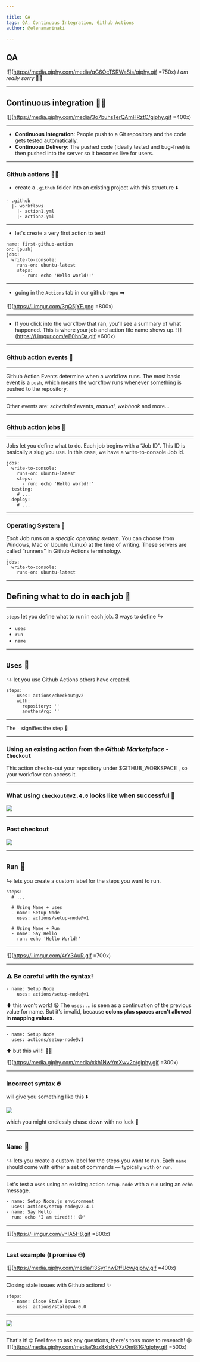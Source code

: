 ```yaml
---

title: QA
tags: QA, Continuous Integration, Github Actions
author: @elenamarinaki

---
```


## QA
![](https://media.giphy.com/media/gG6OcTSRWaSis/giphy.gif =750x)
*I am really sorry* 🤷‍♀️

---

## Continuous integration 👩‍💻
![](https://media.giphy.com/media/3o7buhsTerQAmHRztC/giphy.gif =400x)

---

- **Continuous Integration**: People push to a Git repository and the code gets tested automatically.
- **Continuous Delivery**: The pushed code (ideally tested and bug-free) is then pushed into the server so it becomes live for users.

---

### Github actions 🙆‍♀️

- create a `.github` folder into an existing project with this structure ⬇️
```
- .github
  |- workflows
    |- action1.yml
    |- action2.yml
```

---

- let's create a very first action to test!
```
name: first-github-action
on: [push]
jobs:
  write-to-console:
    runs-on: ubuntu-latest
    steps:
      - run: echo 'Hello world!!'
```

---

- going in the `Actions` tab in our github repo ➡️

![](https://i.imgur.com/3gQ5jYF.png =800x)

---

- If you click into the workflow that ran, you’ll see a summary of what happened. This is where your job and action file name shows up.
![](https://i.imgur.com/eB0hnDa.gif =600x)

---

### Github action events 🍋

---

Github Action Events determine when a workflow runs. The most basic event is a `push`, which means the workflow runs whenever something is pushed to the repository.

---

Other events are: *scheduled* events, *manual*, *webhook* and more...

---

### Github action jobs 🌽

---

Jobs let you define what to do. Each job begins with a “Job ID”. This ID is basically a slug you use. In this case, we have a write-to-console Job id.
```
jobs:
  write-to-console:
    runs-on: ubuntu-latest
    steps:
      - run: echo 'Hello world!!'
  testing:
    # ...
  deploy:
    # ...
```

---

### Operating System 🐝

*Each* Job runs on a *specific operating system*. You can choose from Windows, Mac or Ubuntu (Linux) at the time of writing. These servers are called “runners” in Github Actions terminology.

```
jobs:
  write-to-console:
    runs-on: ubuntu-latest
```

---

## Defining what to do in each job 💭

---

`steps` let you define what to run in each job. 3 ways to define ↪
- `uses`
- `run`
- `name`

---

## `Uses` 🦊

↪ let you use Github Actions others have created.

```
steps:
  - uses: actions/checkout@v2
    with:
      repository: ''
      anotherArg: ''
```

---

The `-` signifies the step 🦶

---

### Using an existing action from the *Github Marketplace* - `Checkout`
This action checks-out your repository under $GITHUB_WORKSPACE , so your workflow can access it.

---

### What using `checkout@v2.4.0` looks like when successful 🎉
![](https://i.imgur.com/xaI8VO0.png)

---

### Post checkout
![](https://i.imgur.com/az72oSx.png)


---

## `Run` 🐇

↪  lets you create a custom label for the steps you want to run.

```
steps:
  # ...

  # Using Name + uses
  - name: Setup Node
    uses: actions/setup-node@v1

  # Using Name + Run
  - name: Say Hello
    run: echo 'Hello World!'
```

---

![](https://i.imgur.com/4rY3AuR.gif =700x)

---

### ⚠️ Be careful with the syntax!

```
- name: Setup Node
    uses: actions/setup-node@v1
```
⬆️ this won't work! 😩 
The `uses:` ... is seen as a continuation of the previous value for name. But it's invalid, because **colons plus spaces aren't allowed in mapping values**.

---


```
- name: Setup Node
  uses: actions/setup-node@v1
```
⬆️ but this will!! 🤦‍♀️


![](https://media.giphy.com/media/xkh1NwYmXwv2o/giphy.gif =300x)

---

### Incorrect syntax 🔥
will give you something like this ⬇️

![](https://i.imgur.com/2dg6uSz.png)

which you might endlessly chase down with no luck 🥳

---

## `Name` 🦄

↪ lets you create a custom label for the steps you want to run. Each `name` should come with either a set of commands — typically `with` or `run`.

---

Let's test a `uses` using an existing action `setup-node` with a `run` using an `echo` message.

```
- name: Setup Node.js environment
  uses: actions/setup-node@v2.4.1
- name: Say Hello
  run: echo 'I am tired!!! 😩'
```

---

![](https://i.imgur.com/vnIA5H8.gif =800x)

---

### Last example (I promise 🙄)

![](https://media.giphy.com/media/13Syr1nwDffUcw/giphy.gif =400x)

---

Closing stale issues with Github actions! ✨

```
steps:
  - name: Close Stale Issues
    uses: actions/stale@v4.0.0
```

---

![](https://i.imgur.com/uKR1C39.png)

---

That's it! 🤓 Feel free to ask any questions, there's tons more to research! 🙃
![](https://media.giphy.com/media/3oz8xIsloV7zOmt81G/giphy.gif =500x)

---





